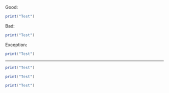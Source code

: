 <p class="style-good">Good:</p>

```lua { .style-good }
print("Test")
```

<p class="style-bad">Bad:</p>

```lua { .style-good }
print("Test")
```

<p class="style-exception">Exception:</p>

```lua { .style-exception }
print("Test")
```

----

```lua { .style-good-header }
print("Test")
```

```lua { .style-good-header }
print("Test")
```

```lua { .style-exception-header }
print("Test")
```
